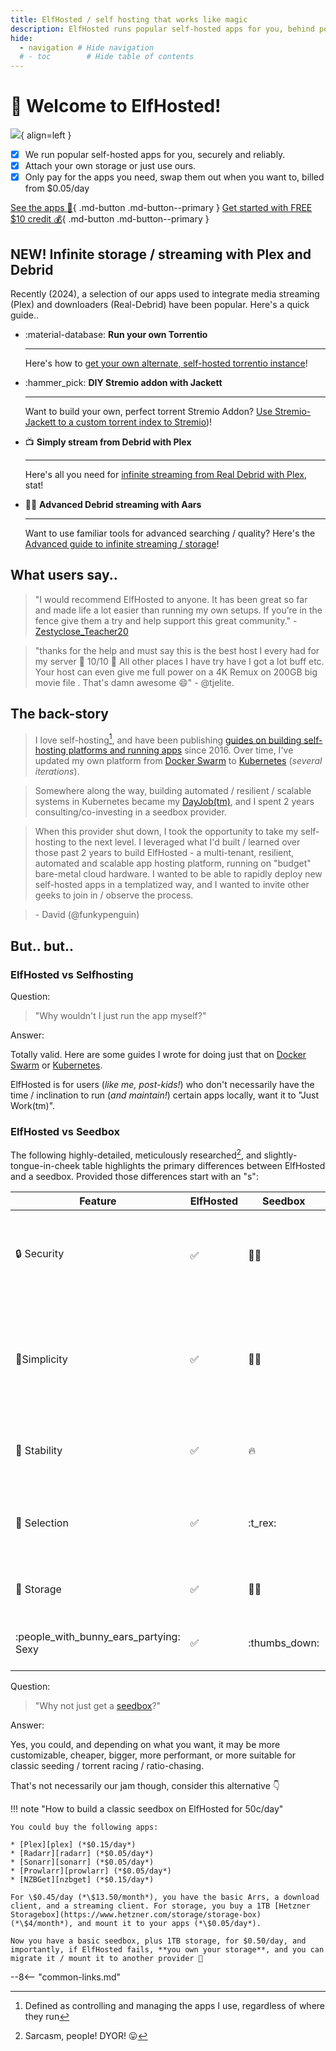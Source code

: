 ```yaml
---
title: ElfHosted / self hosting that works like magic
description: ElfHosted runs popular self-hosted apps for you, behind polished automation and SSO
hide:
  - navigation # Hide navigation
  # - toc        # Hide table of contents
---
```

# 👋 Welcome to ElfHosted!

![](/images/logo.png){ align=left }

* [x] We run popular self-hosted apps for you, securely and reliably.
* [x] Attach your own storage or just use ours.
* [x] Only pay for the apps you need, swap them out when you want to, billed from $0.05/day

[See the apps :gift:](/apps/){ .md-button .md-button--primary } [Get started with FREE $10 credit :moneybag:](https://store.elfhosted.com){ .md-button .md-button--primary }

## NEW! Infinite storage / streaming with Plex and Debrid

Recently (2024), a selection of our apps used to integrate media streaming (Plex) and downloaders (Real-Debrid) have been popular. Here's a quick guide..

<div class="grid cards" markdown>

- :material-database: **Run your own Torrentio** 

    ---

    Here's how to [get your own alternate, self-hosted torrentio instance](/guides/media/stream-from-real-debrid-with-self-hosted-torrentio)!

- :hammer_pick: **DIY Stremio addon with Jackett** 

    ---

    Want to build your own, perfect torrent Stremio Addon? [Use Stremio-Jackett to a custom torrent index to Stremio](/guides/media/stream-from-real-debrid-with-stremio-jackett))!

- :tv: **Simply stream from Debrid with Plex**

    ---

     Here's all you need for [infinite streaming from Real Debrid with Plex](/guides/media/stream-from-real-debrid-with-plex/), stat!

- :scientist: **Advanced Debrid streaming with Aars** 

    ---

    Want to use familiar tools for advanced searching / quality? Here's the [Advanced guide to infinite streaming / storage](/guides/media/stream-from-real-debrid-with-plex-radarr-sonarr-prowlarr/)!
</div>

## What users say..

> "I would recommend ElfHosted to anyone. It has been great so far and made life a lot easier than running my own setups. If you’re in the fence give them a try and help support this great community." - [Zestyclose_Teacher20](https://old.reddit.com/r/StremioAddons/comments/1b5wqdx/elfhosteds_elfdisclosure_report_for_feb_2024/ktayicr/)

> "thanks for the help and must say this is the best host I every had for my server 🙂 10/10 🙂 All other places I have try have I got a lot buff etc. Your host can even give me full power on a 4K Remux on 200GB big movie file . That's damn awesome 😄" - @tjelite.


## The back-story

> I love self-hosting[^1], and have been publishing [guides on building self-hosting platforms and running apps](https://geek-cookbook.funkypenguin.co.nz) since 2016. Over time, I've updated my own platform from [Docker Swarm](https://geek-cookbook.funkypenguin.co.nz/docker-swarm/) to [Kubernetes](https://geek-cookbook.funkypenguin.co.nz/kubernetes/) (*several iterations*).

> Somewhere along the way, building automated / resilient / scalable systems in Kubernetes became my [DayJob(tm)](https://www.funkypenguin.co.nz/work-with-me), and I spent 2 years consulting/co-investing in a seedbox provider. 

> When this provider shut down, I took the opportunity to take my self-hosting to the next level. I leveraged what I'd built / learned over those past 2 years to build ElfHosted - a multi-tenant, resilient, automated and scalable app hosting platform, running on "budget" bare-metal cloud hardware. I wanted to be able to rapidly deploy new self-hosted apps in a templatized way, and I wanted to invite other geeks to join in / observe the process.

> \- David (@funkypenguin)

## But.. but..

### ElfHosted vs Selfhosting

Question:
> "Why wouldn't I just run the app myself?"

Answer:

Totally valid. Here are some guides I wrote for doing just that on [Docker Swarm](https://geek-cookbook.funkypenguin.co.nz/docker-swarm/) or [Kubernetes](https://geek-cookbook.funkypenguin.co.nz/kubernetes/). 

ElfHosted is for users (*like me, post-kids!*) who don't necessarily have the time / inclination to run (*and maintain!*) certain apps locally, want it to "Just Work(tm)".

### ElfHosted vs Seedbox

The following highly-detailed, meticulously researched[^2], and slightly-tongue-in-cheek table highlights the primary differences between ElfHosted and a seedbox. Provided those differences start with an "s":

Feature | ElfHosted | Seedbox | Notes
---------|----------|----------|----------
 :lock: Security | :white_check_mark: | :man_shrugging: | Your apps are protected by single sign-on (SSO). BYO VPN for torrenting apps.
 :vertical_traffic_light:Simplicity | :white_check_mark: | :scientist: | Preconfigured integrations between supported apps. Apps appropriately resourced for reasonable use.
 :tractor: Stability | :white_check_mark: | :fire: | Kubernetes, HA, and GitOps ensures it all "Just Works"
 :gift: Selection | :white_check_mark: | :t_rex: | Apps are added / updated frequently. Pay for only what you use.
 :floppy_disk: Storage | :white_check_mark: | :man_shrugging: | Bring your cloud storage, or buy from us!
 :people_with_bunny_ears_partying: Sexy | :white_check_mark: | :thumbs_down: | Built by geeks. In public. [Join us!][discord]

Question:

> "Why not just get a [seedbox](https://reddit.com/r/seedboxes)?"

Answer:

Yes, you could, and depending on what you want, it may be more customizable, cheaper, bigger, more performant, or more suitable for classic seeding / torrent racing / ratio-chasing. 

That's not necessarily our jam though, consider this alternative 👇

!!! note "How to build a classic seedbox on ElfHosted for 50c/day"

    You could buy the following apps:

    * [Plex][plex] (*$0.15/day*)
    * [Radarr][radarr] (*$0.05/day*)
    * [Sonarr][sonarr] (*$0.05/day*)
    * [Prowlarr][prowlarr] (*$0.05/day*)
    * [NZBGet][nzbget] (*$0.15/day*)

    For \$0.45/day (*\$13.50/month*), you have the basic Arrs, a download client, and a streaming client. For storage, you buy a 1TB [Hetzner Storagebox](https://www.hetzner.com/storage/storage-box) (*\$4/month*), and mount it to your apps (*\$0.05/day*).

    Now you have a basic seedbox, plus 1TB storage, for $0.50/day, and importantly, if ElfHosted fails, **you own your storage**, and you can migrate it / mount it to another provider 💪

[^1]: Defined as controlling and managing the apps I use, regardless of where they run
[^2]: Sarcasm, people! DYOR! :stuck_out_tongue:

--8<-- "common-links.md"